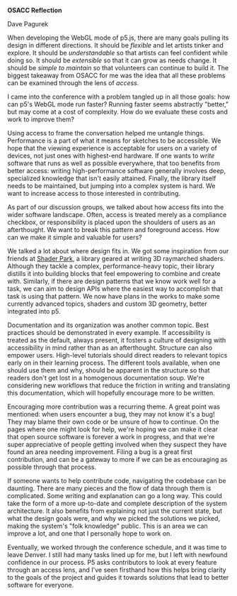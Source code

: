 **OSACC Reflection**

Dave Pagurek

When developing the WebGL mode of p5.js, there are many goals pulling its design in different directions. It should be _flexible_ and let artists tinker and explore. It should be _understandable_ so that artists can feel confident while doing so. It should be _extensible_ so that it can grow as needs change. It should be _simple to maintain_ so that volunteers can continue to build it. The biggest takeaway from OSACC for me was the idea that all these problems can be examined through the lens of _access._

I came into the conference with a problem tangled up in all those goals: how can p5's WebGL mode run faster? Running faster seems abstractly "better," but may come at a cost of complexity. How do we evaluate these costs and work to improve them?

Using access to frame the conversation helped me untangle things. Performance is a part of what it means for sketches to be accessible. We hope that the viewing experience is acceptable for users on a variety of devices, not just ones with highest-end hardware. If one wants to _write_ software that runs as well as possible everywhere, that too benefits from better access: writing high-performance software generally involves deep, specialized knowledge that isn't easily attained. Finally, the library itself needs to be maintained, but jumping into a complex system is hard. We want to increase access to those interested in contributing. 

As part of our discussion groups, we talked about how access fits into the wider software landscape. Often, access is treated merely as a compliance checkbox, or responsibility is placed upon the shoulders of users as an afterthought. We want to break this pattern and foreground access. How can we make it simple and valuable for users?

We talked a lot about where design fits in. We got some inspiration from our friends at [Shader Park](https://shaderpark.com/), a library geared at writing 3D raymarched shaders. Although they tackle a complex, performance-heavy topic, their library distills it into building blocks that feel empowering to combine and create with. Similarly, if there are design patterns that we know work well for a task, we can aim to design APIs where the easiest way to accomplish that task is using that pattern. We now have plans in the works to make some currently advanced topics, shaders and custom 3D geometry, better integrated into p5.

Documentation and its organization was another common topic. Best practices should be demonstrated in every example. If accessibility is treated as the default, always present, it fosters a culture of designing with accessibility in mind rather than as an afterthought. Structure can also empower users. High-level tutorials should direct readers to relevant topics early on in their learning process. The different tools available, when one should use them and why, should be apparent in the structure so that readers don't get lost in a homogenous documentation soup. We're considering new workflows that reduce the friction in writing and translating this documentation, which will hopefully encourage more to be written.

Encouraging more contribution was a recurring theme. A great point was mentioned: when users encounter a bug, they may not know it's a bug! They may blame their own code or be unsure of how to continue. On the pages where one might look for help, we're hoping we can make it clear that open source software is forever a work in progress, and that we're super appreciative of people getting involved when they suspect they have found an area needing improvement. Filing a bug is a great first contribution, and can be a gateway to more if we can be as encouraging as possible through that process.

If someone wants to help contribute code, navigating the codebase can be daunting. There are many pieces and the flow of data through them is complicated. Some writing and explanation can go a long way. This could take the form of a more up-to-date and complete description of the system architecture. It also benefits from explaining not just the current state, but what the design goals were, and why we picked the solutions we picked, making the system's "folk knowledge" public. This is an area we can improve a lot, and one that I personally hope to work on.

Eventually, we worked through the conference schedule, and it was time to leave Denver. I still had many tasks lined up for me, but I left with newfound confidence in our process. P5 asks contributors to look at every feature through an access lens, and I've seen firsthand how this helps bring clarity to the goals of the project and guides it towards solutions that lead to better software for everyone.
